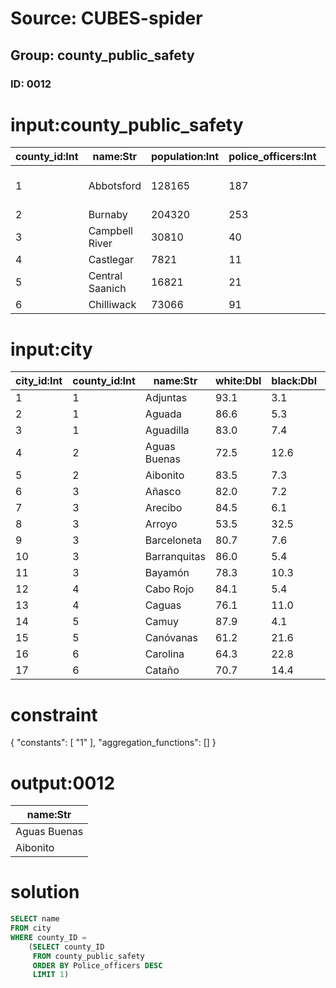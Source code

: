 # Source: CUBES-spider
## Group: county_public_safety
### ID: 0012

# input:county_public_safety

| county_id:Int | name:Str | population:Int | police_officers:Int | residents_per_officer:Int | case_burden:Int | crime_rate:Dbl | police_force:Str | location:Str |
|---|---|---|---|---|---|---|---|---|
| 1 | Abbotsford | 128165 | 187 | 685 | 81 | 118.0 | Abbotsford Police Department | East |
| 2 | Burnaby | 204320 | 253 | 808 | 100 | 123.0 | RCMP | East |
| 3 | Campbell River | 30810 | 40 | 770 | 137 | 178.0 | RCMP | West |
| 4 | Castlegar | 7821 | 11 | 711 | 107 | 150.0 | RCMP | North |
| 5 | Central Saanich | 16821 | 21 | 801 | 39 | 49.0 | Central Saanich Police | East |
| 6 | Chilliwack | 73066 | 91 | 803 | 140 | 174.0 | RCMP | West |

# input:city

| city_id:Int | county_id:Int | name:Str | white:Dbl | black:Dbl | amerindian:Dbl | asian:Dbl | multiracial:Dbl | hispanic:Dbl |
|---|---|---|---|---|---|---|---|---|
| 1 | 1 | Adjuntas | 93.1 | 3.1 | 0.3 | 0.0 | 3.4 | 99.6 |
| 2 | 1 | Aguada | 86.6 | 5.3 | 0.3 | 0.1 | 7.7 | 99.4 |
| 3 | 1 | Aguadilla | 83.0 | 7.4 | 0.3 | 0.2 | 8.2 | 98.5 |
| 4 | 2 | Aguas Buenas | 72.5 | 12.6 | 0.6 | 0.1 | 14.2 | 99.5 |
| 5 | 2 | Aibonito | 83.5 | 7.3 | 0.2 | 0.0 | 9.0 | 99.3 |
| 6 | 3 | Añasco | 82.0 | 7.2 | 0.4 | 0.1 | 10.3 | 99.2 |
| 7 | 3 | Arecibo | 84.5 | 6.1 | 0.4 | 0.1 | 7.9 | 99.2 |
| 8 | 3 | Arroyo | 53.5 | 32.5 | 0.9 | 0.2 | 13.0 | 99.1 |
| 9 | 3 | Barceloneta | 80.7 | 7.6 | 0.3 | 0.1 | 11.2 | 99.4 |
| 10 | 3 | Barranquitas | 86.0 | 5.4 | 0.3 | 0.0 | 8.3 | 99.3 |
| 11 | 3 | Bayamón | 78.3 | 10.3 | 0.6 | 0.2 | 10.7 | 99.0 |
| 12 | 4 | Cabo Rojo | 84.1 | 5.4 | 0.3 | 0.1 | 10.1 | 98.9 |
| 13 | 4 | Caguas | 76.1 | 11.0 | 0.6 | 0.2 | 12.1 | 99.1 |
| 14 | 5 | Camuy | 87.9 | 4.1 | 0.3 | 0.1 | 7.6 | 99.4 |
| 15 | 5 | Canóvanas | 61.2 | 21.6 | 0.9 | 0.2 | 16.1 | 99.2 |
| 16 | 6 | Carolina | 64.3 | 22.8 | 0.9 | 0.4 | 11.7 | 98.6 |
| 17 | 6 | Cataño | 70.7 | 14.4 | 1.0 | 0.3 | 13.7 | 99.0 |

# constraint

{
  "constants": [
    "1"
  ],
  "aggregation_functions": []
}

# output:0012

| name:Str |
|---|
| Aguas Buenas |
| Aibonito |

# solution

```sql
SELECT name
FROM city
WHERE county_ID =
    (SELECT county_ID
     FROM county_public_safety
     ORDER BY Police_officers DESC
     LIMIT 1)
```
